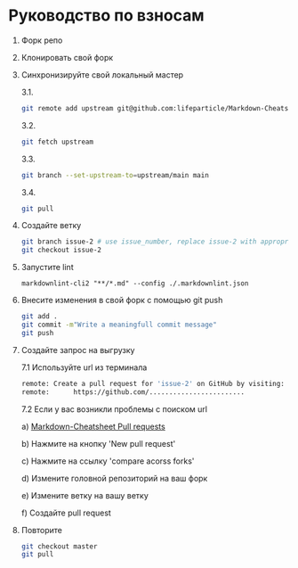 # Руководство по взносам

1. Форк репо
2. Клонировать свой форк
3. Синхронизируйте свой локальный мастер

    3.1.

    ```bash
    git remote add upstream git@github.com:lifeparticle/Markdown-Cheatsheet.git
    ```

    3.2.

    ```bash
    git fetch upstream
    ```

    3.3.

    ```bash
    git branch --set-upstream-to=upstream/main main
    ```

    3.4.

    ```bash
    git pull
    ```

4. Создайте ветку

    ```bash
    git branch issue-2 # use issue_number, replace issue-2 with appropriate branch name
    git checkout issue-2
    ```

5. Запустите lint

    ```shell
    markdownlint-cli2 "**/*.md" --config ./.markdownlint.json
    ```

6. Внесите изменения в свой форк с помощью git push

    ```bash
    git add .
    git commit -m"Write a meaningfull commit message"
    git push
    ```

7. Создайте запрос на выгрузку

    7.1 Используйте url из терминала

    ```bash
    remote: Create a pull request for 'issue-2' on GitHub by visiting:
    remote:      https://github.com/........................
    ```

   7.2 Если у вас возникли проблемы с поиском url

      a) [Markdown-Cheatsheet Pull requests](https://github.com/lifeparticle/Markdown-Cheatsheet/pulls)

      b) Нажмите на кнопку 'New pull request'

      c) Нажмите на ссылку 'compare acorss forks'

      d) Измените головной репозиторий на ваш форк

      e) Измените ветку на вашу ветку

      f) Создайте pull request

8. Повторите

   ```bash
   git checkout master
   git pull
   ```
